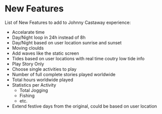 # New Features

List of New Features to add to Johnny Castaway experience:
* Accelarate time
* Day/Night loop in 24h instead of 8h
* Day/Night based on user location sunrise and sunset
* Moving cloulds
* Add waves like the static screen
* Tides based on user locations with real time coutry low tide info
* Play Story Only
* Choose single activities to play
* Number of full complete stories played worldwide
* Total hours worldwide played
* Statistics per Activity
    * Total Jogging
    * Fishing
    * etc.
* Extend festive days from the original, could be based on user location
